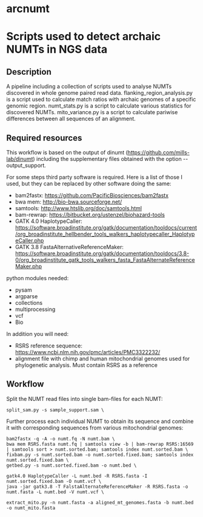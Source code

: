 # arcnumt
Scripts used to detect archaic NUMTs in NGS data
================================================

Description
-----------

A pipeline including a collection of scripts used to analyse NUMTs discovered in whole genome paired read data.
flanking_region_analysis.py is a script used to calculate match ratios with archaic genomes of a specific genomic region.
numt_stats.py is a script to calculate various statistics for discovered NUMTs.
mito_variance.py is a script to calculate pariwise differences between all sequences of an alignment.

Required resources
------------------

This workflow is based on the output of dinumt (https://github.com/mills-lab/dinumt) including the supplementary files obtained with the option --output_support.

For some steps third party software is required. Here is a list of those I used, but they can be replaced by other software doing the same:
* bam2fastx: https://github.com/PacificBiosciences/bam2fastx
* bwa mem: http://bio-bwa.sourceforge.net/
* samtools: http://www.htslib.org/doc/samtools.html
* bam-rewrap: https://bitbucket.org/ustenzel/biohazard-tools
* GATK 4.0 HaplotypeCaller: https://software.broadinstitute.org/gatk/documentation/tooldocs/current/org_broadinstitute_hellbender_tools_walkers_haplotypecaller_HaplotypeCaller.php
* GATK 3.8 FastaAlternativeReferenceMaker: https://software.broadinstitute.org/gatk/documentation/tooldocs/3.8-0/org_broadinstitute_gatk_tools_walkers_fasta_FastaAlternateReferenceMaker.php


python modules needed:
* pysam
* argparse
* collections
* multiprocessing
* vcf
* Bio


In addition you will need:
* RSRS reference sequence: https://www.ncbi.nlm.nih.gov/pmc/articles/PMC3322232/
* alignment file with chimp and human mitochondrial genomes used for phylogenetic analysis. Must contain RSRS as a reference

Workflow
--------
Split the NUMT read files into single bam-files for each NUMT:
~~~
split_sam.py -s sample_support.sam \
~~~
Further process each individual NUMT to obtain its sequence and combine it with corresponding sequences from various mitochondrial genomes:
~~~
bam2fastx -q -A -o numt.fq -N numt.bam \
bwa mem RSRS.fasta numt.fq | samtools view -b | bam-rewrap RSRS:16569 | samtools sort > numt.sorted.bam; samtools index numt.sorted.bam \
fixbam.py -s numt.sorted.bam -o numt.sorted.fixed.bam; samtools index numt.sorted.fixed.bam \
getbed.py -s numt.sorted.fixed.bam -o numt.bed \

gatk4.0 HaplotypeCaller -L numt.bed -R RSRS.fasta -I numt.sorted.fixed.bam -O numt.vcf \
java -jar gatk3.8 -T FalstaAlternateReferenceMaker -R RSRS.fasta -o numt.fasta -L numt.bed -V numt.vcf \

extract_mito.py -n numt.fasta -a aligned_mt_genomes.fasta -b numt.bed -o numt_mito.fasta
~~~
